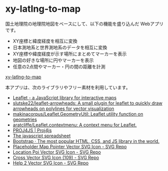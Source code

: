 # xy-latlng-to-map

国土地理院の地理院地図をベースにして、以下の機能を盛り込んだ Webアプリです。

- XY座標と緯度経度を相互に変換
- 日本測地系と世界測地系のデータを相互に変換
- XY座標や緯度経度が示す場所にまとめてマーカーを表示
- 地図の好きな場所に円やマーカーを表示
- 任意の2点間やマーカー・円の間の距離を計測

[xy-latlng-to-map](https://xy-latlng-to-map.com/)

本アプリは、次のライブラリやフリー素材を利用しています。

- [Leaflet - a JavaScript library for interactive maps](https://leafletjs.com/)
- [slutske22/leaflet-arrowheads: A small plugin for leaflet to quickly draw arrowheads on polylines for vector visualization](https://github.com/slutske22/leaflet-arrowheads)
- [makinacorpus/Leaflet.GeometryUtil: Leaflet utility function on geometries](https://github.com/makinacorpus/Leaflet.GeometryUtil)
- [aratcliffe/Leaflet.contextmenu: A context menu for Leaflet.](https://github.com/aratcliffe/Leaflet.contextmenu)
- [PROJ4JS | Proj4js](http://proj4js.org/)
- [The javascript spreadsheet](https://bossanova.uk/jspreadsheet/v4/)
- [Bootstrap · The most popular HTML, CSS, and JS library in the world.](https://getbootstrap.com/)
- [Placeholder Map Pointer Vector SVG Icon - SVG Repo](https://www.svgrepo.com/svg/186038/placeholder-map-pointer)
- [Location Poi Vector SVG Icon - SVG Repo](https://www.svgrepo.com/svg/399145/location-poi)
- [Cross Vector SVG Icon (109) - SVG Repo](https://www.svgrepo.com/svg/475147/cross)
- [Help 2 Vector SVG Icon - SVG Repo](https://www.svgrepo.com/svg/502697/help-2)
